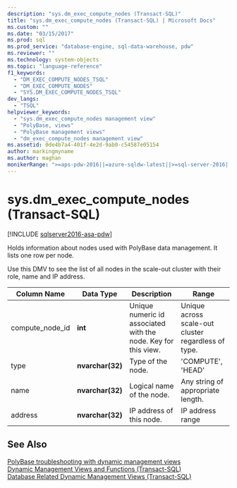 ```yaml
---
description: "sys.dm_exec_compute_nodes (Transact-SQL)"
title: "sys.dm_exec_compute_nodes (Transact-SQL) | Microsoft Docs"
ms.custom: ""
ms.date: "03/15/2017"
ms.prod: sql
ms.prod_service: "database-engine, sql-data-warehouse, pdw"
ms.reviewer: ""
ms.technology: system-objects
ms.topic: "language-reference"
f1_keywords: 
  - "DM_EXEC_COMPUTE_NODES_TSQL"
  - "DM_EXEC_COMPUTE_NODES"
  - "SYS.DM_EXEC_COMPUTE_NODES_TSQL"
dev_langs: 
  - "TSQL"
helpviewer_keywords: 
  - "sys.dm_exec_compute_nodes management view"
  - "PolyBase, views"
  - "PolyBase management views"
  - "dm_exec_compute_nodes management view"
ms.assetid: 0de4b7a4-401f-4e2d-9ab0-c54587e05154
author: markingmyname
ms.author: maghan
monikerRange: ">=aps-pdw-2016||=azure-sqldw-latest||>=sql-server-2016||=sqlallproducts-allversions||>=sql-server-linux-2017||=azuresqldb-mi-current"
---
```

# sys.dm_exec_compute_nodes (Transact-SQL)

[!INCLUDE [sqlserver2016-asa-pdw](../../includes/applies-to-version/sqlserver2016-asa-pdw.md)]

  Holds information about nodes used with PolyBase data management. It lists one row per node.  
  
 Use this DMV to see the list of all nodes in the scale-out cluster with their role, name and IP address.  
  
|Column Name|Data Type|Description|Range|  
|-----------------|---------------|-----------------|-----------|  
|compute_node_id|**int**|Unique numeric id associated with the node. Key for this view.|Unique across scale-out cluster regardless of type.|  
|type|**nvarchar(32)**|Type of the node.|'COMPUTE', 'HEAD'|  
|name|**nvarchar(32)**|Logical name of the node.|Any string of appropriate length.|  
|address|**nvarchar(32)**|IP address of this node.|IP address range|  
  
## See Also  
 [PolyBase troubleshooting with dynamic management views](/previous-versions/sql/sql-server-2016/mt146389(v=sql.130))   
 [Dynamic Management Views and Functions &#40;Transact-SQL&#41;](~/relational-databases/system-dynamic-management-views/system-dynamic-management-views.md)   
 [Database Related Dynamic Management Views &#40;Transact-SQL&#41;](../../relational-databases/system-dynamic-management-views/database-related-dynamic-management-views-transact-sql.md)  
  
